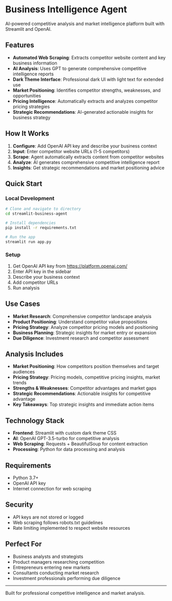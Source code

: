 # Business Intelligence Agent

AI-powered competitive analysis and market intelligence platform built with Streamlit and OpenAI.

## Features

- **Automated Web Scraping**: Extracts competitor website content and key business information
- **AI Analysis**: Uses GPT to generate comprehensive competitive intelligence reports
- **Dark Theme Interface**: Professional dark UI with light text for extended use
- **Market Positioning**: Identifies competitor strengths, weaknesses, and opportunities
- **Pricing Intelligence**: Automatically extracts and analyzes competitor pricing strategies
- **Strategic Recommendations**: AI-generated actionable insights for business strategy

## How It Works

1. **Configure**: Add OpenAI API key and describe your business context
2. **Input**: Enter competitor website URLs (1-5 competitors)
3. **Scrape**: Agent automatically extracts content from competitor websites
4. **Analyze**: AI generates comprehensive competitive intelligence report
5. **Insights**: Get strategic recommendations and market positioning advice

## Quick Start

### Local Development

```bash
# Clone and navigate to directory
cd streamlit-business-agent

# Install dependencies
pip install -r requirements.txt

# Run the app
streamlit run app.py
```

### Setup

1. Get OpenAI API key from https://platform.openai.com/
2. Enter API key in the sidebar
3. Describe your business context
4. Add competitor URLs
5. Run analysis

## Use Cases

- **Market Research**: Comprehensive competitor landscape analysis
- **Product Positioning**: Understand competitor value propositions
- **Pricing Strategy**: Analyze competitor pricing models and positioning
- **Business Planning**: Strategic insights for market entry or expansion
- **Due Diligence**: Investment research and competitor assessment

## Analysis Includes

- **Market Positioning**: How competitors position themselves and target audiences
- **Pricing Strategy**: Pricing models, competitive pricing insights, market trends
- **Strengths & Weaknesses**: Competitor advantages and market gaps
- **Strategic Recommendations**: Actionable insights for competitive advantage
- **Key Takeaways**: Top strategic insights and immediate action items

## Technology Stack

- **Frontend**: Streamlit with custom dark theme CSS
- **AI**: OpenAI GPT-3.5-turbo for competitive analysis
- **Web Scraping**: Requests + BeautifulSoup for content extraction
- **Processing**: Python for data processing and analysis

## Requirements

- Python 3.7+
- OpenAI API key
- Internet connection for web scraping

## Security

- API keys are not stored or logged
- Web scraping follows robots.txt guidelines
- Rate limiting implemented to respect website resources

## Perfect For

- Business analysts and strategists
- Product managers researching competition
- Entrepreneurs entering new markets
- Consultants conducting market research
- Investment professionals performing due diligence

---

Built for professional competitive intelligence and market analysis.